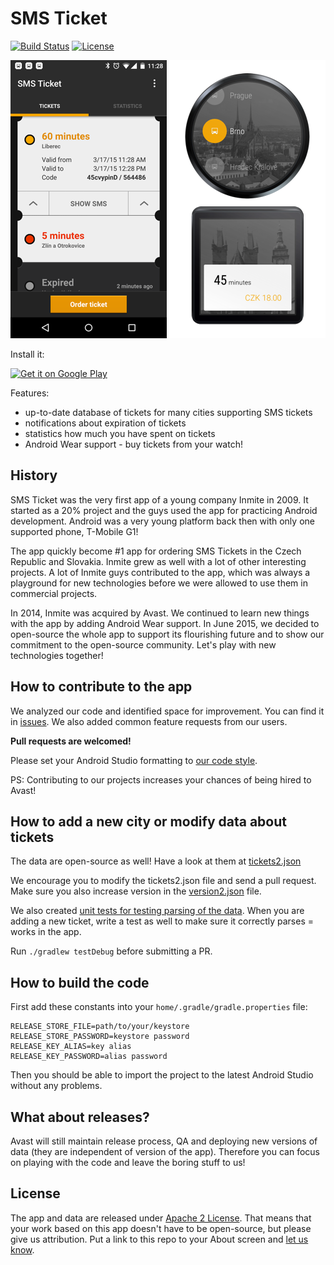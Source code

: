 # SMS Ticket
[![Build Status](https://travis-ci.org/avast/sms-ticket.svg?branch=master)](https://travis-ci.org/avast/sms-ticket) [![License](https://img.shields.io/badge/license-Apache%202-green.svg?style=flat)](https://github.com/avast/sms-ticket/blob/master/LICENSE.txt)

 ![Screenshot of the app](meta/screenshots/screenshot-small.png)
 ![Screenshot of the app](meta/screenshots/screenshot-wear.png)

Install it:

<a href="https://play.google.com/store/apps/details?id=eu.inmite.apps.smsjizdenka&hl=en"><img src="http://www.android.com/images/brand/get_it_on_play_logo_small.png" alt="Get it on Google Play" /></a>

Features:

- up-to-date database of tickets for many cities supporting SMS tickets
- notifications about expiration of tickets
- statistics how much you have spent on tickets
- Android Wear support - buy tickets from your watch!

## History

SMS Ticket was the very first app of a young company Inmite in 2009. It started as a 20% project and the guys used the app for practicing Android development. Android was a very young platform back then with only one supported phone, T-Mobile G1!

The app quickly become #1 app for ordering SMS Tickets in the Czech Republic and Slovakia. Inmite grew as well with a lot of other interesting projects. A lot of Inmite guys contributed to the app, which was always a playground for new technologies before we were allowed to use them in commercial projects.

In 2014, Inmite was acquired by Avast. We continued to learn new things with the app by adding Android Wear support. In June 2015, we decided to open-source the whole app to support its flourishing future and to show our commitment to the open-source community. Let's play with new technologies together!

## How to contribute to the app

We analyzed our code and identified space for improvement. You can find it in [issues](https://github.com/avast/sms-ticket/issues). We also added common feature requests from our users.

**Pull requests are welcomed!**

Please set your Android Studio formatting to [our code style](https://github.com/avast/android-styled-dialogs/blob/master/code-formatting-config.xml).

PS: Contributing to our projects increases your chances of being hired to Avast!

## How to add a new city or modify data about tickets

The data are open-source as well! Have a look at them at [tickets2.json](mobile/src/main/assets/tickets2.json)

We encourage you to modify the tickets2.json file and send a pull request. Make sure you also increase version in the [version2.json](mobile/src/main/assets/version2.json) file.

We also created [unit tests for testing parsing of the data](mobile/src/test/java/eu/inmite/apps/smsjizdenka). When you are adding a new ticket, write a test as well to make sure it correctly parses = works in the app.

Run ```./gradlew testDebug``` before submitting a PR.

## How to build the code

First add these constants into your `home/.gradle/gradle.properties` file:
```
RELEASE_STORE_FILE=path/to/your/keystore
RELEASE_STORE_PASSWORD=keystore password
RELEASE_KEY_ALIAS=key alias
RELEASE_KEY_PASSWORD=alias password
```

Then you should be able to import the project to the latest Android Studio without any problems.

## What about releases?

Avast will still maintain release process, QA and deploying new versions of data (they are independent of version of the app). Therefore you can focus on playing with the code and leave the boring stuff to us!

## License

The app and data are released under [Apache 2 License](LICENSE.txt). That means that your work based on this app doesn't have to be open-source, but please give us attribution. Put a link to this repo to your About screen and [let us know](mailto:vavra@avast.com).
